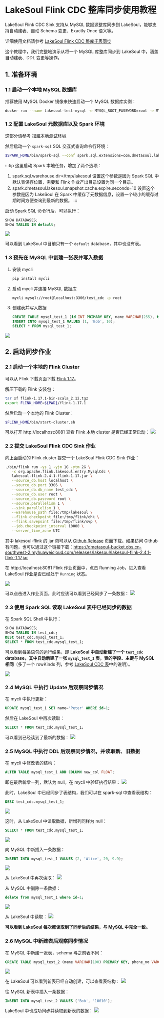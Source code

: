 # LakeSoul Flink CDC 整库同步使用教程

<!--
SPDX-FileCopyrightText: 2023 LakeSoul Contributors

SPDX-License-Identifier: Apache-2.0
-->

LakeSoul Flink CDC Sink 支持从 MySQL 数据源整库同步到 LakeSoul，能够支持自动建表、自动 Schema 变更、Exactly Once 语义等。

详细使用文档请参考 [LakeSoul Flink CDC 整库千表同步](../../03-Usage%20Docs/05-flink-cdc-sync.md)

这个教程中，我们完整地演示从将一个 MySQL 库整库同步到 LakeSoul 中，涵盖自动建表、DDL 变更等操作。

## 1. 准备环境

### 1.1 启动一个本地 MySQL 数据库
推荐使用 MySQL Docker 镜像来快速启动一个 MySQL 数据库实例：
```bash
docker run --name lakesoul-test-mysql -e MYSQL_ROOT_PASSWORD=root -e MYSQL_DATABASE=test_cdc -p 3306:3306 -d mysql:8
```

### 1.2 配置 LakeSoul 元数据库以及 Spark 环境
这部分请参考 [搭建本地测试环境](../../01-Getting%20Started/01-setup-local-env.md)

然后启动一个 `spark-sql` SQL 交互式查询命令行环境：
```bash
$SPARK_HOME/bin/spark-sql --conf spark.sql.extensions=com.dmetasoul.lakesoul.sql.LakeSoulSparkSessionExtension --conf spark.sql.catalog.lakesoul=org.apache.spark.sql.lakesoul.catalog.LakeSoulCatalog --conf spark.sql.defaultCatalog=lakesoul --conf spark.sql.warehouse.dir=/tmp/lakesoul --conf spark.dmetasoul.lakesoul.snapshot.cache.expire.seconds=10
```

:::tip
这里启动 Spark 本地任务，增加了两个选项：
1. spark.sql.warehouse.dir=/tmp/lakesoul
   设置这个参数是因为 Spark SQL 中默认表保存位置，需要和 Flink 作业产出目录设置为同一个目录。
2. spark.dmetasoul.lakesoul.snapshot.cache.expire.seconds=10
   设置这个参数是因为 LakeSoul 在 Spark 中缓存了元数据信息，设置一个较小的缓存过期时间方便查询到最新的数据。
:::

启动 Spark SQL 命令行后，可以执行：
```sql
SHOW DATABASES;
SHOW TABLES IN default;
```

![](spark-sql-show-db-empty.png) 

可以看到 LakeSoul 中目前只有一个 `default` database，其中也没有表。

### 1.3 预先在 MySQL 中创建一张表并写入数据
1. 安装 mycli
   ```bash
   pip install mycli
   ```
2. 启动 mycli 并连接 MySQL 数据库
   ```bash
   mycli mysql://root@localhost:3306/test_cdc -p root
   ```
3. 创建表并写入数据
   ```sql
   CREATE TABLE mysql_test_1 (id INT PRIMARY KEY, name VARCHAR(255), type SMALLINT);
   INSERT INTO mysql_test_1 VALUES (1, 'Bob', 10);
   SELECT * FROM mysql_test_1;
   ```

![](mysql-init-insert-1.png)  

## 2. 启动同步作业

### 2.1 启动一个本地的 Flink Cluster
可以从 Flink 下载页面下载 [Flink 1.17](https://www.apache.org/dyn/closer.lua/flink/flink-1.17.1/flink-1.17.1-bin-scala_2.12.tgz)。

解压下载的 Flink 安装包：
```bash
tar xf flink-1.17.1-bin-scala_2.12.tgz
export FLINK_HOME=${PWD}/flink-1.17.1
```

然后启动一个本地的 Flink Cluster：
```bash
$FLINK_HOME/bin/start-cluster.sh
```

可以打开 http://localhost:8081 查看 Flink 本地 cluster 是否已经正常启动：
![](flnk-cluster-empty.png)  


### 2.2 提交 LakeSoul Flink CDC Sink 作业

向上面启动的 Flink cluster 提交一个 LakeSoul Flink CDC Sink 作业：
```bash
./bin/flink run -ys 1 -yjm 1G -ytm 2G \
   -c org.apache.flink.lakesoul.entry.MysqlCdc \
   lakesoul-flink-2.4.1-flink-1.17.jar \
   --source_db.host localhost \
   --source_db.port 3306 \
   --source_db.db_name test_cdc \
   --source_db.user root \
   --source_db.password root \
   --source.parallelism 1 \
   --sink.parallelism 1 \
   --warehouse_path file:/tmp/lakesoul \
   --flink.checkpoint file:/tmp/flink/chk \
   --flink.savepoint file:/tmp/flink/svp \
   --job.checkpoint_interval 10000 \
   --server_time_zone UTC
```

其中 lakesoul-flink 的 jar 包可以从 [Github Release](https://github.com/lakesoul-io/LakeSoul/releases/) 页面下载。如果访问 Github 有问题，也可以通过这个链接下载：https://dmetasoul-bucket.obs.cn-southwest-2.myhuaweicloud.com/releases/lakesoul/lakesoul-flink-2.4.1-flink-1.17.jar

在 http://localhost:8081 Flink 作业页面中，点击 Running Job，进入查看 LakeSoul 作业是否已经处于 `Running` 状态。

![](flink-cdc-job-submitted.png)  

可以点击进入作业页面，此时应该可以看到已经同步了一条数据：
![](flink-cdc-sync-1.png)  

### 2.3 使用 Spark SQL 读取 LakeSoul 表中已经同步的数据

在 Spark SQL Shell 中执行：
```sql
SHOW DATABASES;
SHOW TABLES IN test_cdc;
DESC test_cdc.mysql_test_1;
SELECT * FROM test_cdc.mysql_test_1;
```

可以看到每条语句的运行结果，即 **LakeSoul 中自动新建了一个 `test_cdc` database，其中自动新建了一张 `mysql_test_1` 表，表的字段、主键与 MySQL 相同**（多了一个 rowKinds 列，参考 [LakeSoul CDC 表](../../03-Usage%20Docs/04-cdc-ingestion-table.mdx)中的说明）。

![](spark-read-1.png)  

### 2.4 MySQL 中执行 Update 后观察同步情况
在 mycli 中执行更新：
```sql
UPDATE mysql_test_1 SET name='Peter' WHERE id=1;
```

然后在 LakeSoul 中再次读取：
```sql
SELECT * FROM test_cdc.mysql_test_1;
```

可以看到已经读到了最新的数据：
![](spark-read-2.png)  

### 2.5 MySQL 中执行 DDL 后观察同步情况，并读取新、旧数据
在 mycli 中修改表的结构：
```sql
ALTER TABLE mysql_test_1 ADD COLUMN new_col FLOAT;
```

即在最后新增一列，默认为 null。在 mycli 中验证执行结果：
![](mysql-update-1.png)  

此时，LakeSoul 中已经同步了表结构，我们可以在 spark-sql 中查看表结构：
```sql
DESC test_cdc.mysql_test_1;
```

![](spark-read-after-add-col-1.png)  

这时，从 LakeSoul 中读取数据，新增列同样为 null：
```sql
SELECT * FROM test_cdc.mysql_test_1;
```

![](spark-read-after-add-col-2.png)  

向 MySQL 中新插入一条数据：
```sql
INSERT INTO mysql_test_1 VALUES (2, 'Alice', 20, 9.9);
```
![](mysql-insert-new-1.png)  

从 LakeSoul 中再次读取：
![](spark-read-after-add-col-3.png)  

从 MySQL 中删除一条数据：
```sql
delete from mysql_test_1 where id=1;
```

![](mysql-read-after-delete.png)  

从 LakeSoul 中读取：
![](spark-read-after-delete.png)  


**可以看到 LakeSoul 每次都读取到了同步后的结果，与 MySQL 中完全一致。**

### 2.6 MySQL 中新建表后观察同步情况
在 MySQL 中新建一张表，schema 与之前表不同：
```sql
CREATE TABLE mysql_test_2 (name VARCHAR(100) PRIMARY KEY, phone_no VARCHAR(20));
```
![](mysql-create-table-2.png)  

在 LakeSoul 可以看到新表已经自动创建，可以查看表结构：
![](spark-show-after-new-table.png)  

往 MySQL 新表中插入一条数据：
```sql
INSERT INTO mysql_test_2 VALUES ('Bob', '10010');
```

LakeSoul 中也成功同步并读取到新表的数据：
![](spark-read-after-new-table.png)  